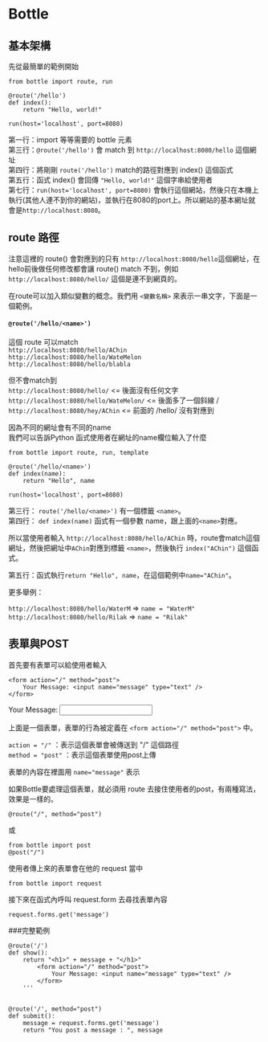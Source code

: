 Bottle
==

基本架構
---

先從最簡單的範例開始

```
from bottle import route, run

@route('/hello')
def index():
    return "Hello, world!"

run(host='localhost', port=8080)
```

第一行：import 等等需要的 bottle 元素  
第三行：`@route('/hello')` 會 match 到 `http://localhost:8080/hello` 這個網址  
第四行：將剛剛 `route('/hello')` match的路徑對應到 index() 這個函式        
第五行：函式 index() 會回傳 `"Hello, world!"` 這個字串給使用者   
第七行：`run(host='localhost', port=8080)` 會執行這個網站，然後只在本機上執行(其他人連不到你的網站)，並執行在8080的port上。所以網站的基本網址就會是`http://localhost:8080`。

route 路徑
----

注意這裡的 route() 會對應到的只有 `http://localhost:8080/hello`這個網址，在hello前後做任何修改都會讓 route() match 不到，例如`http://localhost:8080/hello/` 這個是連不到網頁的。

在route可以加入類似變數的概念。我們用 `<變數名稱>` 來表示一串文字，下面是一個範例。

#### `@route('/hello/<name>')`

這個 route 可以match   
`http://localhost:8080/hello/AChin`  
`http://localhost:8080/hello/WateMelon`   
`http://localhost:8080/hello/blabla`

但不會match到  
`http://localhost:8080/hello/`   <= 後面沒有任何文字   
`http://localhost:8080/hello/WateMelon/`   <= 後面多了一個斜線 /      
`http://localhost:8080/hey/AChin`  <= 前面的 /hello/ 沒有對應到   

因為不同的網址會有不同的name   
我們可以告訴Python 函式使用者在網址的name欄位輸入了什麼   

```
from bottle import route, run, template

@route('/hello/<name>')
def index(name):
    return "Hello", name
    
run(host='localhost', port=8080)
```

第三行： `route('/hello/<name>')` 有一個標籤 `<name>`。    
第四行： `def index(name)` 函式有一個參數 name，跟上面的`<name>`對應。   

所以當使用者輸入 `http://localhost:8080/hello/AChin` 時，route會match這個網址，然後把網址中`AChin`對應到標籤 `<name>`，然後執行 `index("AChin")` 這個函式。   

第五行：函式執行`return "Hello", name`，在這個範例中`name="AChin"`。

更多舉例：

 `http://localhost:8080/hello/WaterM`   =>  `name = "WaterM"`    
 `http://localhost:8080/hello/Rilak`   =>  `name = "Rilak"`     
  
  
  
表單與POST  
---


首先要有表單可以給使用者輸入

```
<form action="/" method="post">
    Your Message: <input name="message" type="text" />
</form>
```

<form action="/" method="post">
    Your Message: <input name="message" type="text" />
</form>

上面是一個表單，表單的行為被定義在 `<form action="/" method="post">` 中。    

`action = "/"` ：表示這個表單會被傳送到 "/" 這個路徑    
`method = "post"` ：表示這個表單使用post上傳    

表單的內容在裡面用 `name="message"` 表示 

如果Bottle要處理這個表單，就必須用 route 去接住使用者的post，有兩種寫法，效果是一樣的。    

```
@route("/", method="post")
```

或

```
from bottle import post 
@post("/")
```     

使用者傳上來的表單會在他的 request 當中

```
from bottle import request
```

接下來在函式內呼叫 request.form 去尋找表單內容   

```
request.forms.get('message')
```

###完整範例    

```
@route('/')
def show():
    return "<h1>" + message + "</h1>"
        <form action="/" method="post">
            Your Message: <input name="message" type="text" />
        </form>
    '''


@route('/', method="post")
def submit():
    message = request.forms.get('message')
    return "You post a message : ", message
```
